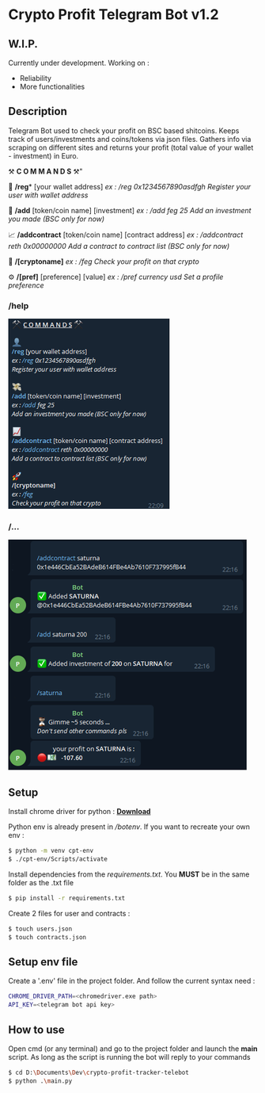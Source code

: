 # Crypto Profit Telegram Bot v1.2

## W.I.P.
Currently under development. Working on :
- Reliability
- More functionalities

## Description
Telegram Bot used to check your profit on BSC based shitcoins. Keeps track of users/investments and coins/tokens via json files.
Gathers info via scraping on different sites and returns your profit (total value of your wallet - investment) in Euro.

⚒ **C O M M A N D S** ⚒" 

👤
**/reg*** [your wallet address] 
*ex : /reg 0x1234567890asdfgh*
*Register your user with wallet address*

💸
**/add** [token/coin name] [investment]
*ex : /add feg 25*
*Add an investment you made (BSC only for now)*

📈
**/addcontract** [token/coin name] [contract address]
*ex : /addcontract reth 0x00000000*
*Add a contract to contract list (BSC only for now)*

🚀
**/[cryptoname]**
*ex : /feg*
*Check your profit on that crypto*

⚙️
**/[pref]** [preference] [value]
*ex : /pref currency usd*
*Set a profile preference*

### **/help**

![](/media/help.png)

### **/...**
 
 ![](/media/cryptoname.png)

## Setup
Install chrome driver for python : 
[**Download**](https://sites.google.com/a/chromium.org/chromedriver/downloads)

Python env is already present in */botenv*.
If you want to recreate your own env : 
```sh
$ python -m venv cpt-env
$ ./cpt-env/Scripts/activate
```
Install dependencies from the *requirements.txt*. You **MUST** be in the same folder as the .txt file
```sh
$ pip install -r requirements.txt
```

Create 2 files for user and contracts :
```sh
$ touch users.json
$ touch contracts.json
```

## Setup env file
Create a '.env' file in the project folder. And follow the current syntax need :
```sh
CHROME_DRIVER_PATH=<chromedriver.exe path>
API_KEY=<telegram bot api key>
```
## How to use
Open cmd (or any terminal) and go to the project folder and launch the **main** script. As long as the script is running the bot will reply to your commands
```sh
$ cd D:\Documents\Dev\crypto-profit-tracker-telebot
$ python .\main.py 
```

 
